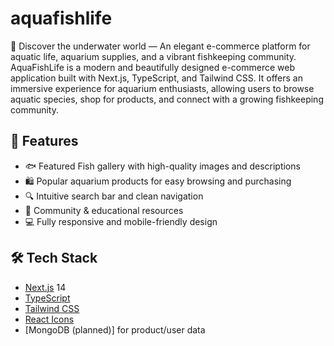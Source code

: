 # aquafishlife
🌊 Discover the underwater world — An elegant e-commerce platform for aquatic life, aquarium supplies, and a vibrant fishkeeping community.
AquaFishLife is a modern and beautifully designed e-commerce web application built with Next.js, TypeScript, and Tailwind CSS. It offers an immersive experience for aquarium enthusiasts, allowing users to browse aquatic species, shop for products, and connect with a growing fishkeeping community.

## 🚀 Features

- 🐟 Featured Fish gallery with high-quality images and descriptions
- 🛍️ Popular aquarium products for easy browsing and purchasing
- 🔍 Intuitive search bar and clean navigation
- 💬 Community & educational resources
- 💻 Fully responsive and mobile-friendly design

## 🛠️ Tech Stack

- [Next.js](https://nextjs.org/) 14
- [TypeScript](https://www.typescriptlang.org/)
- [Tailwind CSS](https://tailwindcss.com/)
- [React Icons](https://react-icons.github.io/react-icons/)
- [MongoDB (planned)] for product/user data

